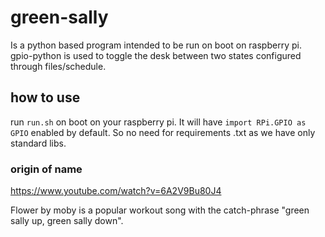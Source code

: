 # green-sally
Is a python based program intended to be run on boot on raspberry pi. gpio-python is used to toggle the desk between two states configured through files/schedule.

## how to use
run `run.sh` on boot on your raspberry pi. It will have `import RPi.GPIO as GPIO` enabled by default.
So no need for requirements .txt as we have only standard libs.

### origin of name
https://www.youtube.com/watch?v=6A2V9Bu80J4

Flower by moby is a popular workout song with the catch-phrase "green sally up, green sally down".